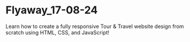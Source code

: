 # Flyaway_17-08-24
Learn how to create a fully responsive Tour &amp; Travel website design from scratch using HTML, CSS, and JavaScript!
